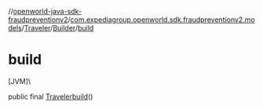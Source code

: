 //[openworld-java-sdk-fraudpreventionv2](../../../../index.md)/[com.expediagroup.openworld.sdk.fraudpreventionv2.models](../../index.md)/[Traveler](../index.md)/[Builder](index.md)/[build](build.md)

# build

[JVM]\

public final [Traveler](../index.md)[build](build.md)()
